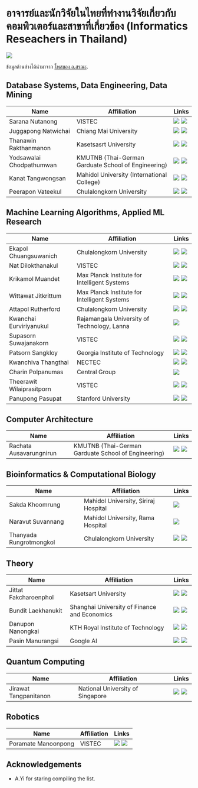 # อาจารย์และนักวิจัยในไทยที่ทำงานวิจัยเกี่ยวกับคอมพิวเตอร์และสาขาที่เกี่ยวข้อง (Informatics Reseachers in Thailand)

![](https://travis-ci.org/codeforthailand/informatics-researchers-in-thailand.svg?branch=master)

ข้อมูลด้านล่างได้นำมาจาก [โพสของ อ.สรณะ][original-post].

## Database Systems, Data Engineering, Data Mining
|Name|Affiliation|Links|
|---|---|---|
|Sarana Nutanong|VISTEC|[![](https://img.shields.io/badge/-Web-green)](https://www.vistec.ac.th/academic/faculty_detail.php?school=IST&id=55) [![](https://img.shields.io/badge/-Google%20Scholar-green)](https://scholar.google.de/citations?hl=en&user=fEPAC_AAAAAJ&view_op=list_works)|
|Juggapong Natwichai|Chiang Mai University|[![](https://img.shields.io/badge/-Web-green)](https://cpe.eng.cmu.ac.th/2013/academicview-english.php?academiceng_id=18) [![](https://img.shields.io/badge/-Google%20Scholar-green)](http://scholar.google.co.th/citations?user=q0ex--QAAAAJ&hl=th)|
|Thanawin Rakthanmanon|Kasetsasrt University|[![](https://img.shields.io/badge/-Web-green)](https://www.cpe.ku.ac.th/~fengtwr) [![](https://img.shields.io/badge/-Google%20Scholar-green)](https://scholar.google.de/citations?hl=en&user=zJrE6nkAAAAJ)|
|Yodsawalai Chodpathumwan|KMUTNB (Thai-German Garduate School of Engineering)|[![](https://img.shields.io/badge/-Web-green)](https://tggs.kmutnb.ac.th/?page_id=2947) [![](https://img.shields.io/badge/-Google%20Scholar-green)](https://scholar.google.de/citations?user=4K13tqIAAAAJ&hl=en&oi=ao)|
|Kanat Tangwongsan|Mahidol University (International College)|[![](https://img.shields.io/badge/-Web-green)](http://www.philinelabs.net/~ktangwon/) [![](https://img.shields.io/badge/-Google%20Scholar-green)](https://scholar.google.com/citations?hl=en&user=MwnBkgcAAAAJ)|
|Peerapon Vateekul|Chulalongkorn University|[![](https://img.shields.io/badge/-Web-green)](https://www.cp.eng.chula.ac.th/~peerapon/) [![](https://img.shields.io/badge/-Google%20Scholar-green)](https://scholar.google.com/citations?hl=en&user=0mFI2A0AAAAJ)|

## Machine Learning Algorithms, Applied ML Research
|Name|Affiliation|Links|
|---|---|---|
|Ekapol Chuangsuwanich|Chulalongkorn University|[![](https://img.shields.io/badge/-Web-green)](http://scholar.google.co.th/citations?user=ST-jPeYAAAAJ&hl=en) [![](https://img.shields.io/badge/-Google%20Scholar-green)](https://ekapolc.github.io)|
|Nat Dilokthanakul|VISTEC|[![](https://img.shields.io/badge/-Web-green)](https://www.doc.ic.ac.uk/~nd1214/) [![](https://img.shields.io/badge/-Google%20Scholar-green)](https://scholar.google.co.uk/citations?user=ouce6eWAbloC&hl=en)|
|Krikamol Muandet|Max Planck Institute for Intelligent Systems|[![](https://img.shields.io/badge/-Web-green)](http://www.krikamol.org) [![](https://img.shields.io/badge/-Google%20Scholar-green)](https://scholar.google.com/citations?user=E2z5uYsAAAAJ&hl=en)|
|Wittawat Jitkrittum|Max Planck Institute for Intelligent Systems|[![](https://img.shields.io/badge/-Web-green)](http://wittawat.com) [![](https://img.shields.io/badge/-Google%20Scholar-green)](https://scholar.google.co.th/citations?user=D7h5R5kAAAAJ&hl=en)|
|Attapol Rutherford|Chulalongkorn University|[![](https://img.shields.io/badge/-Web-green)](https://attapol.github.io) [![](https://img.shields.io/badge/-Google%20Scholar-green)](https://scholar.google.co.th/citations?user=7SsloT4AAAAJ&hl=en)|
|Kwanchai Eurviriyanukul|Rajamangala University of Technology, Lanna|[![](https://img.shields.io/badge/-Google%20Scholar-green)](https://scholar.google.co.th/citations?user=Y4LtgNMAAAAJ&hl=en)|
|Supasorn Suwajanakorn|VISTEC|[![](https://img.shields.io/badge/-Web-green)](https://www.supasorn.com) [![](https://img.shields.io/badge/-Google%20Scholar-green)](https://scholar.google.com/citations?user=DTNZMGAAAAAJ&hl=en)|
|Patsorn Sangkloy|Georgia Institute of Technology|[![](https://img.shields.io/badge/-Web-green)](http://www.cc.gatech.edu/~psangklo/) [![](https://img.shields.io/badge/-Google%20Scholar-green)](https://scholar.google.com/citations?user=w129gS8AAAAJ&hl=en)|
|Kwanchiva Thangthai|NECTEC|[![](https://img.shields.io/badge/-Web-green)](https://www.nectec.or.th/hccru/staff/view/51) [![](https://img.shields.io/badge/-Google%20Scholar-green)](https://scholar.google.com.hk/citations?user=cnN-NYwAAAAJ)|
|Charin Polpanumas|Central Group|[![](https://img.shields.io/badge/-Web-green)](https://th.linkedin.com/in/cstorm125)|
|Theerawit Wilaiprasitporn|VISTEC|[![](https://img.shields.io/badge/-Web-green)](https://www.vistec.ac.th/frontier_research/research_profile.php?u=U040) [![](https://img.shields.io/badge/-Google%20Scholar-green)](https://scholar.google.com/citations?user=U-L-iGIAAAAJ&hl=en)|
|Panupong Pasupat|Stanford University|[![](https://img.shields.io/badge/-Web-green)](https://ppasupat.github.io) [![](https://img.shields.io/badge/-Google%20Scholar-green)](https://scholar.google.com/citations?user=BqKXIA8AAAAJ)|

## Computer Architecture
|Name|Affiliation|Links|
|---|---|---|
|Rachata Ausavarungnirun|KMUTNB (Thai-German Garduate School of Engineering)|[![](https://img.shields.io/badge/-Web-green)](https://rausavar.github.io) [![](https://img.shields.io/badge/-Google%20Scholar-green)](https://scholar.google.com/citations?user=fIUdEFwAAAAJ&hl=en)|

## Bioinformatics & Computational Biology
|Name|Affiliation|Links|
|---|---|---|
|Sakda Khoomrung|Mahidol University, Siriraj Hospital|[![](https://img.shields.io/badge/-Google%20Scholar-green)](https://scholar.google.se/citations?user=s0BDG5IAAAAJ&hl=en)|
|Naravut Suvannang|Mahidol University, Rama Hospital|[![](https://img.shields.io/badge/-Web-green)](https://th-th.facebook.com/ZeroMTMU/)|
|Thanyada Rungrotmongkol|Chulalongkorn University|[![](https://img.shields.io/badge/-Web-green)](http://www.bc.sc.chula.ac.th/11Thanyada.html) [![](https://img.shields.io/badge/-Google%20Scholar-green)](https://scholar.google.com/citations?hl=en&user=csS0huAAAAAJ)|

## Theory
|Name|Affiliation|Links|
|---|---|---|
|Jittat Fakcharoenphol|Kasetsart University|[![](https://img.shields.io/badge/-Web-green)](https://theory.cpe.ku.ac.th/~jittat/wiki) [![](https://img.shields.io/badge/-Google%20Scholar-green)](https://scholar.google.com/citations?user=hv7txqEAAAAJ&hl=en)|
|Bundit Laekhanukit|Shanghai University of Finance and Economics|[![](https://img.shields.io/badge/-Web-green)](http://itcs.shufe.edu.cn/~blaekh/) [![](https://img.shields.io/badge/-Google%20Scholar-green)](https://scholar.google.co.th/citations?user=vmemchMAAAAJ&hl=th)|
|Danupon Nanongkai|KTH Royal Institute of Technology|[![](https://img.shields.io/badge/-Web-green)](https://www.csc.kth.se/~danupon/) [![](https://img.shields.io/badge/-Google%20Scholar-green)](https://scholar.google.com/citations?user=ofNbQXAAAAAJ&hl=en)|
|Pasin Manurangsi|Google AI|[![](https://img.shields.io/badge/-Web-green)](https://people.eecs.berkeley.edu/~pasin/) [![](https://img.shields.io/badge/-Google%20Scholar-green)](https://scholar.google.com/citations?user=35hM-PkAAAAJ&hl=en)|

## Quantum Computing
|Name|Affiliation|Links|
|---|---|---|
|Jirawat Tangpanitanon|National University of Singapore|[![](https://img.shields.io/badge/-Web-green)](https://www.quantumlah.org/people/profile/jirawat) [![](https://img.shields.io/badge/-Google%20Scholar-green)](https://scholar.google.com/citations?hl=en&user=rzJFbfsAAAAJ)|

## Robotics
|Name|Affiliation|Links|
|---|---|---|
|Poramate Manoonpong|VISTEC|[![](https://img.shields.io/badge/-Web-green)](https://www.manoonpong.com) [![](https://img.shields.io/badge/-Google%20Scholar-green)](https://scholar.google.com/citations?hl=en&user=ZQ93_SQAAAAJ)|

## Acknowledgements
- A.Yi for staring compiling the list.

[original-post]: https://www.facebook.com/groups/2237074593042071/permalink/2400818480001014/
